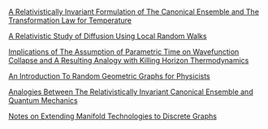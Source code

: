 <p><a href="RelativeInvariantThermo.pdf">A Relativistically Invariant Formulation of The Canonical Ensemble and The Transformation Law for Temperature</a>
<p><a href="RelativeDiffusion.pdf">A Relativistic Study of Diffusion Using Local Random Walks</a>
<p><a href="ParamTime.pdf">Implications of The Assumption of Parametric Time on Wavefunction Collapse and A Resulting Analogy with Killing Horizon Thermodynamics</a>
<p><a href="">An Introduction To Random Geometric Graphs for Physicists</a>
<p><a href="https://arxiv.org/pdf/2007.03772.pdf">Analogies Between The Relativistically Invariant Canonical Ensemble and Quantum Mechanics</a>
<p><a href="GraphDiffStruct_Notes.pdf">Notes on Extending Manifold Technologies to Discrete Graphs</a>
